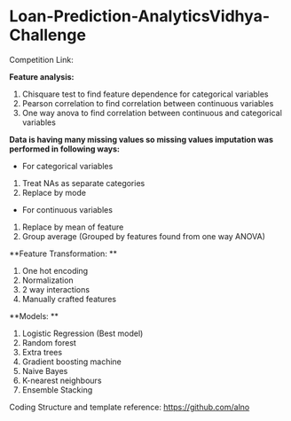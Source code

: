 # Loan-Prediction-AnalyticsVidhya-Challenge

Competition Link:

**Feature analysis:**  
1. Chisquare test to find feature dependence for categorical variables  
2. Pearson correlation to find correlation between continuous variables  
3. One way anova to find correlation between continuous and categorical variables  

**Data is having many missing values so missing values imputation was performed in following ways:**  

- For categorical variables  
1. Treat NAs as separate categories  
2. Replace by mode  

- For continuous variables  
1. Replace by mean of feature  
2. Group average (Grouped by features found from one way ANOVA)  

**Feature Transformation: **  
1. One hot encoding  
2. Normalization  
3. 2 way interactions  
4. Manually crafted features  

**Models: **  
1. Logistic Regression (Best model)  
2. Random forest  
3. Extra trees  
4. Gradient boosting machine  
5. Naive Bayes  
6. K-nearest neighbours  
7. Ensemble Stacking  


Coding Structure and template reference: https://github.com/alno
